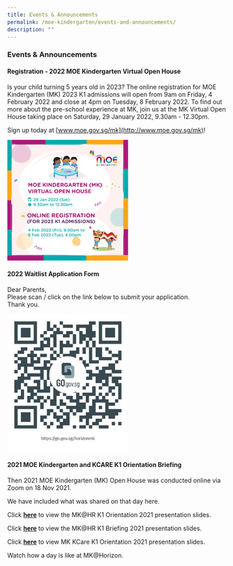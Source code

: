 ```yaml
---
title: Events & Announcements
permalink: /moe-kindergarten/events-and-announcements/
description: ""
---
```

### **Events & Announcements**
#### **Registration - 2022 MOE Kindergarten Virtual Open House**
Is your child turning 5 years old in 2023? The online registration for MOE Kindergarten (MK) 2023 K1 admissions will open from 9am on Friday, 4 February 2022 and close at 4pm on Tuesday, 8 February 2022. To find out more about the pre-school experience at MK, join us at the MK Virtual Open House taking place on Saturday, 29 January 2022, 9.30am - 12.30pm.

Sign up today at [www.moe.gov.sg/mk](http://www.moe.gov.sg/mk)!

<img src="/images/eventandannouncement1.jpg" style="width:55%">

#### **2022 Waitlist Application Form**
Dear Parents,<br>
Please scan / click on the link below to submit your application.<br>
Thank you.

<img src="/images/eventandannouncement2.jpg" style="width:55%">

#### **2021 MOE Kindergarten and KCARE K1 Orientation Briefing**

Then 2021 MOE Kindergarten (MK) Open House was conducted online via Zoom on 18 Nov 2021.  
  
We have included what was shared on that day here.  

Click **[here](/files/orientation1.pdf)** to view the MK@HR K1 Orientation 2021 presentation slides.  

Click **[here](/files/orientation2.pdf)** to view the MK@HR K1 Briefing 2021 presentation slides.   
  
Click **[here](/files/orientation3.pdf)** to view MK KCare K1 Orientation 2021 presentation slides.  
  
Watch how a day is like at MK@Horizon.